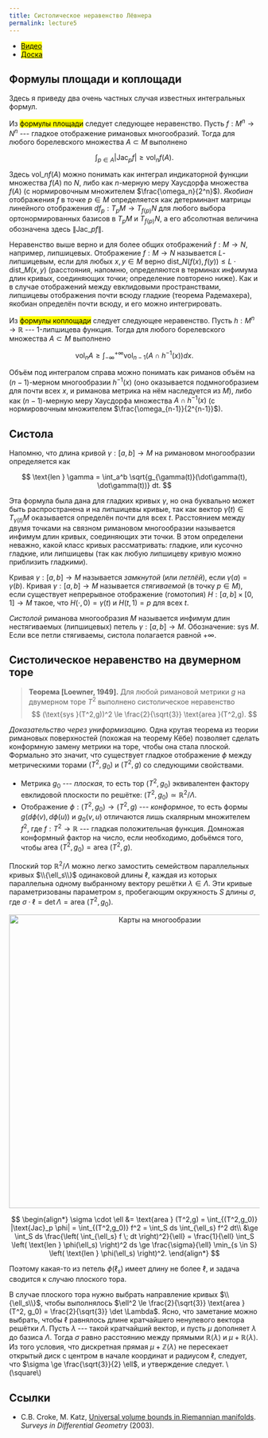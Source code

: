```yaml
---
title: Систолическое неравенство Лёвнера
permalink: lecture5
---
```


+ [<mark>Видео</mark>](https://drive.google.com/file/d/17kAPEFyOLaSj0x0yQw3wYJq5TXzeo3NX/view?usp=sharing)
+ [<mark>Доска</mark>]({{site.baseurl}}/whiteboard/lec5.pdf)


## Формулы площади и коплощади

Здесь я приведу два очень частных случая известных интегральных формул.

Из <mark>формулы площади</mark> следует следующее неравенство. Пусть $f: M^n \to N^n$ --- гладкое отображение римановых многообразий. Тогда для любого борелевского множества $A \subset M$ выполнено 

$$
\int_{p\in A} |\text{Jac}_p f| \ge \text{vol}_n  f(A).
$$

Здесь $\text{vol}\_n  f(A)$ можно понимать как интеграл индикаторной функции множества $f(A)$ по $N$, либо как $n$-мерную меру Хаусдорфа множества $f(A)$ (с нормировочным множителем $\frac{\omega_n}{2^n}$). _Якобиан_ отображения $f$ в точке $p \in M$ определяется как детерминант матрицы линейного отображения $df_p : T_pM \to T_{f(p)}N$ для любого выбора ортонормированных базисов в $T_pM$ и $T_{f(p)}N$, а его абсолютная величина обозначена здесь $\|\text{Jac}\_p f\|$. 

Неравенство выше верно и для более общих отображений $f: M \to N$, например, липшицевых. Отображение $f: M \to N$ называется $L$-липшицевым, если для любых $x,y \in M$ верно $\text{dist}\_N(f(x),f(y)) \le L \cdot \text{dist}\_M (x,y)$ (расстояния, напомню, определяются в терминах инфимума длин кривых, соединяющих точки; определение повторено ниже). Как и в случае отображений между евклидовыми пространствами, липшицевы отображения почти всюду гладкие (теорема Радемахера), якобиан определён почти всюду, и его можно интегрировать.

Из <mark>формулы коплощади</mark> следует следующее неравенство. Пусть $h : M^n \to \mathbb{R}$ --- $1$-липшицева функция. Тогда для любого борелевского множества $A \subset M$ выполнено 

$$
\text{vol}_n A \ge \int_{-\infty}^{+\infty} \text{vol}_{n-1} (A \cap h^{-1}(x)) dx. 
$$

Объём под интегралом справа можно понимать как риманов объём на $(n-1)$-мерном многообразии $h^{-1}(x)$ (оно оказывается подмногобразием для почти всех $x$, и риманова метрика на нём наследуется из $M$), либо как $(n-1)$-мерную меру Хаусдорфа множества $A \cap h^{-1}(x)$ (с нормировочным множителем $\frac{\omega_{n-1}}{2^{n-1}}$).

## Систола

Напомню, что длина кривой $\gamma : [a,b] \to M$ на римановом многообразии определяется как

$$
\text{len } \gamma = \int_a^b \sqrt{g_{\gamma(t)}(\dot\gamma(t), \dot\gamma(t))} dt.
$$

Эта формула была дана для гладких кривых $\gamma$, но она буквально может быть распространена и на липшицевы кривые, так как вектор $\dot\gamma(t) \in T_{\gamma(t)}M$ оказывается определён почти для всех $t$. Расстоянием между двумя точками на связном римановом многообразии называется инфимум длин кривых, соединяющих эти точки. В этом определени неважно, какой класс кривых рассматривать: гладкие, или кусочно гладкие, или липшицевы (так как любую липшицеву кривую можно приблизить гладкими).

Кривая $\gamma : [a,b] \to M$ называется _замкнутой_ (или _петлёй_), если $\gamma(a) = \gamma(b)$. Кривая $\gamma : [a,b] \to M$ называется _стягиваемой_ (в точку $p \in M$), если существует непрерывное отображение (гомотопия) $H: [a,b]\times [0,1] \to M$ такое, что $H(\cdot,0) = \gamma(t)$ и $H(t,1) = p$ для всех $t$. 

_Систолой_ риманова многообразия $M$ называется инфимум длин нестягиваемых (липшицевых) петель $\gamma : [a,b] \to M$. Обозначение: $\text{sys } M$. Если все петли стягиваемы, систола полагается равной $+\infty$.

## Систолическое неравенство на двумерном торе

> **Теорема [Loewner, 1949].** Для любой римановой метрики $g$ на двумерном торе $T^2$ выполнено систолическое неравенство
$$
(\text{sys }(T^2,g))^2 \le \frac{2}{\sqrt{3}} \text{area }(T^2,g).
$$

_Доказательство через униформизацию._
Одна крутая теорема из теории римановых поверхностей (похожая на теорему Кёбе) позволяет сделать конформную замену метрики на торе, чтобы она стала плоской. Формально это значит, что существует гладкое отображение $\phi$ между метрическими торами $(T^2,g_0)$ и $(T^2,g)$ со следующими свойствами.

+ Метрика $g_0$ --- _плоская_, то есть тор $(T^2,g_0)$ эквивалентен фактору евклидовой плоскости по решётке: $(T^2,g_0) \simeq \mathbb{R}^2 / \Lambda$. 
+ Отображение $\phi : (T^2,g_0) \to (T^2,g)$ --- _конформное_, то есть формы $g(d\phi(v),d\phi(u))$ и $g_0(v,u)$ отличаются лишь скалярным множителем $f^2$, где $f: T^2 \to \mathbb{R}$ --- гладкая положительная функция. Домножая конформный фактор на число, если необходимо, добьёмся того, чтобы $\text{area } (T^2,g_0) = \text{area } (T^2,g)$.

Плоский тор $\mathbb{R}^2 / \Lambda$ можно легко замостить семейством параллельных кривых $\\{\ell_s\\}$ одинаковой длины $\ell$, каждая из которых параллельна одному выбранному вектору решётки $\lambda \in \Lambda$. Эти кривые параметризованы параметром $s$, пробегающим окружность $S$ длины $\sigma$, где $\sigma \cdot \ell = \det \Lambda = \text{area } (T^2,g_0)$.  

<p align="center">
<img src="{{site.baseurl}}/images/lec5con.svg" alt="Карты на многообразии" title="Рисунок:  Zuoqin Wang" width="590"> 
</p>


$$
\begin{align*}
\sigma \cdot \ell &= \text{area } (T^2,g) = \int_{(T^2,g_0)} |\text{Jac}_p \phi| = \int_{(T^2,g_0)} f^2 = \int_S ds \int_{\ell_s} f^2 dt\\
&\ge \int_S ds \frac{\left( \int_{\ell_s} f \; dt \right)^2}{\ell} = \frac{1}{\ell} \int_S \left( \text{len } \phi(\ell_s) \right)^2 ds \ge \frac{\sigma}{\ell} \min_{s \in S} \left( \text{len } \phi(\ell_s) \right)^2.
\end{align*}
$$

Поэтому какая-то из петель $\phi(\ell_s)$ имеет длину не более $\ell$, и задача сводится к случаю плоского тора. 

В случае плоского тора нужно выбрать направление кривых $\\{\ell_s\\}$, чтобы выполнялось $\ell^2 \le \frac{2}{\sqrt{3}} \text{area } (T^2, g_0) = \frac{2}{\sqrt{3}} \det \Lambda$. Ясно, что заметание можно выбрать, чтобы $\ell$ равнялось длине кратчайшего ненулевого вектора решётки $\Lambda$. Пусть $\lambda$ --- такой кратчайший вектор, и пусть $\mu$ дополняет $\lambda$ до базиса $\Lambda$. Тогда $\sigma$ равно расстоянию между прямыми $\mathbb{R}\langle \lambda \rangle$ и $\mu + \mathbb{R}\langle \lambda \rangle$. Из того условия, что дискретная прямая $\mu + \mathbb{Z}\langle \lambda \rangle$ не пересекает открытый диск с центром в начале координат и радиусом $\ell$, следует, что $\sigma \ge \frac{\sqrt{3}}{2} \ell$, и утверждение следует.
\\(\square\\)

## Cсылки
+ C.B. Croke, M. Katz, [Universal volume bounds in Riemannian manifolds](https://www.intlpress.com/site/pub/files/_fulltext/journals/sdg/2003/0008/0001/SDG-2003-0008-0001-a004.pdf). _Surveys in Differential Geometry_ (2003).